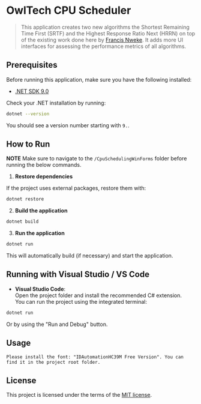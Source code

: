# OwlTech CPU Scheduler

> This application creates two new algorithms the Shortest Remaining Time First (SRTF) and the Highest Response Ratio Next (HRRN) on top of the existing work done here by [Francis Nweke](https://github.com/FrancisNweke/CPU-Simulator-GUI). It adds more UI interfaces for assessing the performance metrics of all algorithms.

## Prerequisites

Before running this application, make sure you have the following installed:

- [.NET SDK 9.0](https://dotnet.microsoft.com/en-us/download/dotnet/9.0)

Check your .NET installation by running:

```bash
dotnet --version
```

You should see a version number starting with `9.`.


## How to Run

**NOTE** Make sure to navigate to the `/CpuSchedulingWinForms` folder before running the below commands.

1. **Restore dependencies**

If the project uses external packages, restore them with:

```bash
dotnet restore
```

2. **Build the application**

```bash
dotnet build
```

3. **Run the application**

```bash
dotnet run
```

This will automatically build (if necessary) and start the application.

## Running with Visual Studio / VS Code

- **Visual Studio Code**:  
  Open the project folder and install the recommended C# extension.  
  You can run the project using the integrated terminal:

```bash
dotnet run
```

Or by using the "Run and Debug" button.

## Usage

```
Please install the font: "IDAutomationHC39M Free Version". You can find it in the project root folder.
```

## License
This project is licensed under the terms of the [MIT license](https://choosealicense.com/licenses/mit/).

